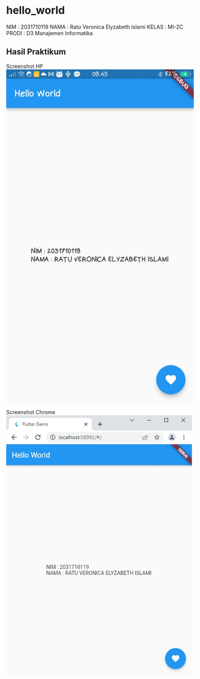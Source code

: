 # hello_world

NIM   : 2031710119
NAMA  : Ratu Veronica Elyzabeth Islami
KELAS : MI-2C
PRODI : D3 Manajemen Informatika

## Hasil Praktikum
Screenshot HP
![Screenshot Dashboard Oracle](img/ss_hp.jpeg)

Screenshot Chrome
![Screenshot Dashboard Oracle](img/ss_chrome.jpeg)
